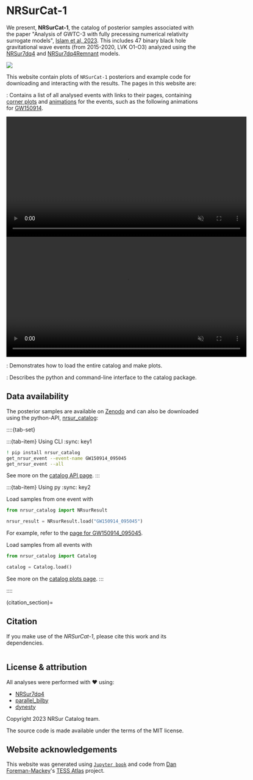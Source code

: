 # NRSurCat-1

We present, **NRSurCat-1**, the catalog of posterior samples associated with the paper "Analysis of GWTC-3 with fully precessing numerical relativity surrogate models", [Islam et al, 2023](https://arxiv.org/abs/2309.14473). 
This includes 47 binary black hole gravitational wave events (from 2015-2020, LVK O1-O3) analyzed using the [NRSur7dq4](https://arxiv.org/abs/1905.09300) and [NRSur7dq4Remnant](https://arxiv.org/abs/1905.09300) models.

![](https://s11.gifyu.com/images/SQfBI.gif)

This website contain plots of `NRSurCat-1` posteriors and example code for downloading and interacting with the results. The pages in this website are:

[](events/gw_menu_page.md) 
: Contains a list of all analysed events with links to their pages, containing [corner plots](https://nrsur-catalog.github.io/NRSurCat-1/events/GW150914_095045.html#corner-plots) and [animations](https://nrsur-catalog.github.io/NRSurCat-1/events/GW150914_095045.html#animations) for the events, such as the following animations for [GW150914](events/GW150914_095045.ipynb).

 <video width="630" height="315" controls muted loop autoplay><source src="https://nrsur-catalog.github.io/NRSurCat-1-animations-remnant/GW150914_095045_remnant.mp4" type="video/mp4">
 </video>
 <video width="630" height="315" controls muted loop autoplay><source src="https://nrsur-catalog.github.io/NRSurCat-1-animations-spins/GW150914_095045_spins.mp4" type="video/mp4"></video>

[](catalog_plots.ipynb)
: Demonstrates how to load the entire catalog and make plots.

[](api.rst)
: Describes the python and command-line interface to the catalog package.



## Data availability

The posterior samples are available on [Zenodo](https://zenodo.org/record/8115310) and can also be downloaded 
using the python-API, [nrsur_catalog](https://pypi.org/project/nrsur-catalog/):


::::{tab-set}

:::{tab-item} Using CLI 
:sync: key1

```bash
! pip install nrsur_catalog
get_nrsur_event --event-name GW150914_095045 
get_nrsur_event --all
```
See more on the [catalog API page](api.rst).
:::

:::{tab-item} Using py
:sync: key2

Load samples from one event with
```python
from nrsur_catalog import NRsurResult

nrsur_result = NRsurResult.load("GW150914_095045")

```
For example, refer to the [page for GW150914_095045](events/GW150914_095045.ipynb).

Load samples from all events with
```python
from nrsur_catalog import Catalog

catalog = Catalog.load()

```
See more on the [catalog plots page](catalog_plots.ipynb).
:::

::::


(citation_section)=
## Citation

If you make use of the *NRSurCat-1*, please cite this work 
and its dependencies. 


```{literalinclude} references.bib
```


## License & attribution

All analyses were performed with ❤️ using:

*   [NRSur7dq4](https://arxiv.org/abs/1905.09300)
*   [parallel_bilby](https://git.ligo.org/lscsoft/parallel_bilby)
*   [dynesty](https://dynesty.readthedocs.io/)

Copyright 2023 NRSur Catalog team.

The source code is made available under the terms of the MIT license.

## Website acknowledgements
This website was generated using [`Jupyter book`](https://jupyterbook.org/) and code from [Dan Foreman-Mackey](https://dfm.io/)'s [TESS Atlas](https://github.com/dfm/tess-atlas) project.

[NRSur7dq4]: https://arxiv.org/abs/2301.07215
[bilby]: https://lscsoft.docs.ligo.org/bilby/index.html
[dynesty]: https://dynesty.readthedocs.io/
